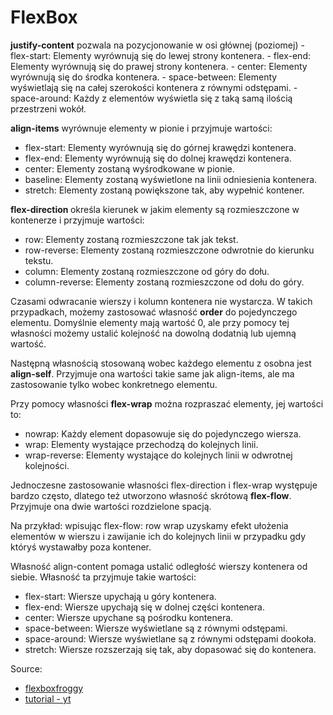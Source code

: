 <h1>FlexBox</h1>
<b>justify-content</b> pozwala na pozycjonowanie w osi głównej (poziomej)
- flex-start: Elementy wyrównują się do lewej strony kontenera.
- flex-end: Elementy wyrównują się do prawej strony kontenera.
- center: Elementy wyrównują się do środka kontenera.
- space-between: Elementy wyświetlają się na całej szerokości kontenera z równymi odstępami.
- space-around: Każdy z elementów wyświetla się z taką samą ilością przestrzeni wokół.


<b>align-items</b> wyrównuje elementy w pionie i przyjmuje wartości:
- flex-start: Elementy wyrównują się do górnej krawędzi kontenera.
- flex-end: Elementy wyrównują się do dolnej krawędzi kontenera.
- center: Elementy zostaną wyśrodkowane w pionie.
- baseline: Elementy zostaną wyświetlone na linii odniesienia kontenera.
- stretch: Elementy zostaną powiększone tak, aby wypełnić kontener.

<b>flex-direction </b> określa kierunek w jakim elementy są rozmieszczone w kontenerze i przyjmuje wartości:
- row: Elementy zostaną rozmieszczone tak jak tekst.
- row-reverse: Elementy zostaną rozmieszczone odwrotnie do kierunku tekstu.
- column: Elementy zostaną rozmieszczone od góry do dołu.
- column-reverse: Elementy zostaną rozmieszczone od dołu do góry.

Czasami odwracanie wierszy i kolumn kontenera nie wystarcza. W takich przypadkach, możemy zastosować własność <b>order</b> do pojedynczego elementu. Domyślnie elementy mają wartość 0, ale przy pomocy tej własności możemy ustalić kolejność na dowolną dodatnią lub ujemną wartość.

Następną własnością stosowaną wobec każdego elementu z osobna jest <b>align-self</b>. Przyjmuje ona wartości takie same jak align-items, ale ma zastosowanie tylko wobec konkretnego elementu.

Przy pomocy własności <b>flex-wrap</b> można rozpraszać elementy, jej wartości to:
- nowrap: Każdy element dopasowuje się do pojedynczego wiersza.
- wrap: Elementy wystające przechodzą do kolejnych linii.
- wrap-reverse: Elementy wystające do kolejnych linii w odwrotnej kolejności.

Jednoczesne zastosowanie własności flex-direction i flex-wrap występuje bardzo często, dlatego też utworzono własność skrótową <b>flex-flow</b>. Przyjmuje ona dwie wartości rozdzielone spacją.

Na przykład: wpisując flex-flow: row wrap uzyskamy efekt ułożenia elementów w wierszu i zawijanie ich do kolejnych linii w przypadku gdy któryś wystawałby poza kontener.

Własność align-content pomaga ustalić odległość wierszy kontenera od siebie. Własność ta przyjmuje takie wartości:
- flex-start: Wiersze upychają u góry kontenera.
- flex-end: Wiersze upychają się w dolnej części kontenera.
- center: Wiersze upychane są pośrodku kontenera.
- space-between: Wiersze wyświetlane są z równymi odstępami.
- space-around: Wiersze wyświetlane są z równymi odstępami dookoła.
- stretch: Wiersze rozszerzają się tak, aby dopasować się do kontenera.

Source:
- [flexboxfroggy](https://flexboxfroggy.com/#pl)
- [tutorial - yt](https://www.youtube.com/watch?v=o_GnXwio5Hs&ab_channel=Jakzacz%C4%85%C4%87programowa%C4%87%3F)